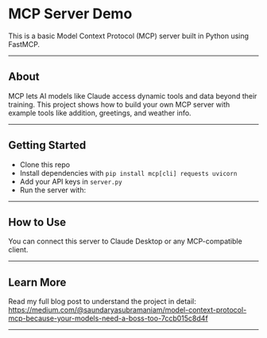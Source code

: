 # MCP Server Demo

This is a basic Model Context Protocol (MCP) server built in Python using FastMCP.

---

## About

MCP lets AI models like Claude access dynamic tools and data beyond their training. This project shows how to build your own MCP server with example tools like addition, greetings, and weather info.

---

## Getting Started

- Clone this repo  
- Install dependencies with `pip install mcp[cli] requests uvicorn`  
- Add your API keys in `server.py` 
- Run the server with:  


---

## How to Use

You can connect this server to Claude Desktop or any MCP-compatible client.

---

## Learn More

Read my full blog post to understand the project in detail:  
https://medium.com/@saundaryasubramaniam/model-context-protocol-mcp-because-your-models-need-a-boss-too-7ccb015c8d4f

---

